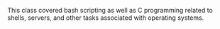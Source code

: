 This class covered bash scripting as well as C programming related to shells, servers, and other tasks associated with operating systems.
